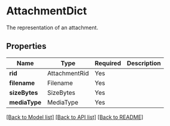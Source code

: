 # AttachmentDict

The representation of an attachment.

## Properties
| Name | Type | Required | Description |
| ------------ | ------------- | ------------- | ------------- |
**rid** | AttachmentRid | Yes |  |
**filename** | Filename | Yes |  |
**sizeBytes** | SizeBytes | Yes |  |
**mediaType** | MediaType | Yes |  |


[[Back to Model list]](../../../README.md#models-v2-link) [[Back to API list]](../../../README.md#apis-v2-link) [[Back to README]](../../../README.md)
